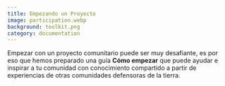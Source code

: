 ```yaml
---
title: Empezando un Proyecto
image: participation.webp
background: toolkit.png
category: documentation
---
```


Empezar con un proyecto comunitario puede ser muy desafiante, es por eso que hemos preparado una guía **Cómo empezar** que puede ayudar e inspirar a tu comunidad con conocimiento compartido a partir de experiencias de otras comunidades defensoras de la tierra.

<app-button full :color="true" localurl=":8086/all/https://www.earthdefenderstoolkit.com/toolkit/how-to-get-started/?lang=es" text="Lea el guía"></app-button>
